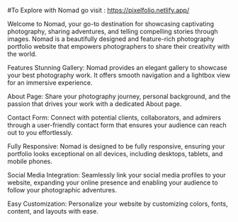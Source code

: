 #To Explore with Nomad go visit : https://pixelfolio.netlify.app/ 

Welcome to Nomad, your go-to destination for showcasing captivating photography, sharing adventures, and telling compelling stories through images. Nomad is a beautifully designed and feature-rich photography portfolio website that empowers photographers to share their creativity with the world.



Features
Stunning Gallery: Nomad provides an elegant gallery to showcase your best photography work. It offers smooth navigation and a lightbox view for an immersive experience.

About Page: Share your photography journey, personal background, and the passion that drives your work with a dedicated About page.

Contact Form: Connect with potential clients, collaborators, and admirers through a user-friendly contact form that ensures your audience can reach out to you effortlessly.

Fully Responsive: Nomad is designed to be fully responsive, ensuring your portfolio looks exceptional on all devices, including desktops, tablets, and mobile phones.

Social Media Integration: Seamlessly link your social media profiles to your website, expanding your online presence and enabling your audience to follow your photographic adventures.

Easy Customization: Personalize your website by customizing colors, fonts, content, and layouts with ease.
